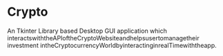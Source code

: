 # Crypto
An Tkinter Library based Desktop GUI application which  interactswiththeAPIoftheCryptoWebsiteandhelpsusertomanagetheir investment intheCryptocurrencyWorldbyinteractinginrealTimewiththeapp.
